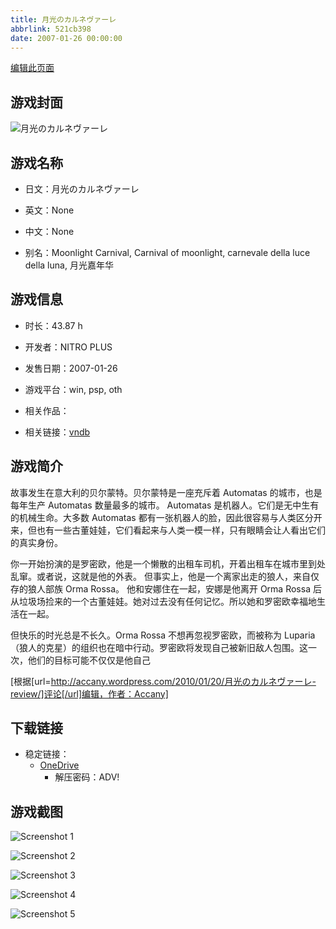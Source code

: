 ```yaml
---
title: 月光のカルネヴァーレ
abbrlink: 521cb398
date: 2007-01-26 00:00:00
---
```

[编辑此页面](https://github.com/ACG-3/ADV3-source/blob/main/source/_posts/games/%E6%9C%88%E5%85%89%E3%81%AE%E3%82%AB%E3%83%AB%E3%83%8D%E3%83%B4%E3%82%A1%E3%83%BC%E3%83%AC.md)

## 游戏封面

![月光のカルネヴァーレ](https://pan.timero.xyz/onedrive/img_lib_001/%E6%9C%88%E5%85%89%E3%81%AE%E3%82%AB%E3%83%AB%E3%83%8D%E3%83%B4%E3%82%A1%E3%83%BC%E3%83%AC_cover.avif)


## 游戏名称

- 日文：月光のカルネヴァーレ
- 英文：None
- 中文：None

- 别名：Moonlight Carnival, Carnival of moonlight, carnevale della luce della luna, 月光嘉年华


## 游戏信息

- 时长：43.87 h
- 开发者：NITRO PLUS
- 发售日期：2007-01-26
- 游戏平台：win, psp, oth
- 相关作品：

- 相关链接：[vndb](https://vndb.org/v102)


## 游戏简介

故事发生在意大利的贝尔蒙特。贝尔蒙特是一座充斥着 Automatas 的城市，也是每年生产 Automatas 数量最多的城市。
Automatas 是机器人。它们是无中生有的机械生命。大多数 Automatas 都有一张机器人的脸，因此很容易与人类区分开来，但也有一些古董娃娃，它们看起来与人类一模一样，只有眼睛会让人看出它们的真实身份。

你一开始扮演的是罗密欧，他是一个懒散的出租车司机，开着出租车在城市里到处乱窜。或者说，这就是他的外表。
但事实上，他是一个离家出走的狼人，来自仅存的狼人部族 Orma Rossa。
他和安娜住在一起，安娜是他离开 Orma Rossa 后从垃圾场捡来的一个古董娃娃。她对过去没有任何记忆。所以她和罗密欧幸福地生活在一起。

但快乐的时光总是不长久。Orma Rossa 不想再忽视罗密欧，而被称为 Luparia（狼人的克星）的组织也在暗中行动。罗密欧将发现自己被新旧敌人包围。这一次，他们的目标可能不仅仅是他自己

[根据[url=http://accany.wordpress.com/2010/01/20/月光のカルネヴァーレ-review/]评论[/url]编辑，作者：Accany]


## 下载链接

- 稳定链接：
    - [OneDrive](https://pan.timero.xyz/onedrive/adv_lib_001/%E6%9C%88%E5%85%89%E3%81%AE%E3%82%AB%E3%83%AB%E3%83%8D%E3%83%B4%E3%82%A1%E3%83%BC%E3%83%AC)
        - 解压密码：ADV!



## 游戏截图


![Screenshot 1](https://pan.timero.xyz/onedrive/img_lib_001/%E6%9C%88%E5%85%89%E3%81%AE%E3%82%AB%E3%83%AB%E3%83%8D%E3%83%B4%E3%82%A1%E3%83%BC%E3%83%AC_Screenshot_1.avif)

![Screenshot 2](https://pan.timero.xyz/onedrive/img_lib_001/%E6%9C%88%E5%85%89%E3%81%AE%E3%82%AB%E3%83%AB%E3%83%8D%E3%83%B4%E3%82%A1%E3%83%BC%E3%83%AC_Screenshot_2.avif)

![Screenshot 3](https://pan.timero.xyz/onedrive/img_lib_001/%E6%9C%88%E5%85%89%E3%81%AE%E3%82%AB%E3%83%AB%E3%83%8D%E3%83%B4%E3%82%A1%E3%83%BC%E3%83%AC_Screenshot_3.avif)

![Screenshot 4](https://pan.timero.xyz/onedrive/img_lib_001/%E6%9C%88%E5%85%89%E3%81%AE%E3%82%AB%E3%83%AB%E3%83%8D%E3%83%B4%E3%82%A1%E3%83%BC%E3%83%AC_Screenshot_4.avif)

![Screenshot 5](https://pan.timero.xyz/onedrive/img_lib_001/%E6%9C%88%E5%85%89%E3%81%AE%E3%82%AB%E3%83%AB%E3%83%8D%E3%83%B4%E3%82%A1%E3%83%BC%E3%83%AC_Screenshot_5.avif)

